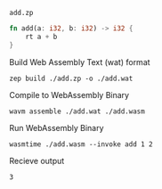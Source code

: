 `add.zp`

```rust
fn add(a: i32, b: i32) -> i32 {
    rt a + b
}
```

Build Web Assembly Text (wat) format

`zep build ./add.zp -o ./add.wat`

Compile to WebAssembly Binary

`wavm assemble ./add.wat ./add.wasm`

Run WebAssembly Binary

`wasmtime ./add.wasm --invoke add 1 2`

Recieve output

`3`